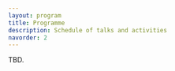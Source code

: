 ```yaml
---
layout: program
title: Programme
description: Schedule of talks and activities
navorder: 2
---
```


TBD.
